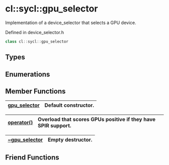 # cl::sycl::gpu_selector

Implementation of a device_selector that selects a GPU device. 

Defined in device_selector.h

```cpp
class cl::sycl::gpu_selector
```

## Types

## Enumerations

## Member Functions

| [gpu_selector](./functions/gpu_selector/README.md) | Default constructor.  |
| :--- | :--- |

| [operator()](./functions/operator()/README.md) | Overload that scores GPUs positive if they have SPIR support.  |
| :--- | :--- |

| [~gpu_selector](./functions/~gpu_selector/README.md) | Empty destructor.  |
| :--- | :--- |


## Friend Functions

